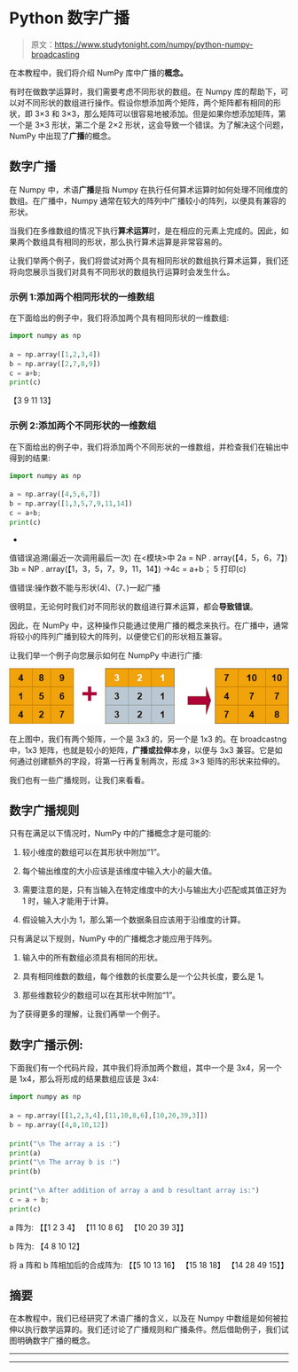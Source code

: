 # Python 数字广播

> 原文：<https://www.studytonight.com/numpy/python-numpy-broadcasting>

在本教程中，我们将介绍 NumPy 库中广播的**概念。**

有时在做数学运算时，我们需要考虑不同形状的数组。在 Numpy 库的帮助下，可以对不同形状的数组进行操作。假设你想添加两个矩阵，两个矩阵都有相同的形状，即 3×3 和 3×3，那么矩阵可以很容易地被添加。但是如果你想添加矩阵，第一个是 3×3 形状，第二个是 2×2 形状，这会导致一个错误。为了解决这个问题，NumPy 中出现了**广播**的概念。

## 数字广播

在 Numpy 中，术语**广播**是指 Numpy 在执行任何算术运算时如何处理不同维度的数组。在广播中，Numpy 通常在较大的阵列中广播较小的阵列，以便具有兼容的形状。

当我们在多维数组的情况下执行**算术运算**时，是在相应的元素上完成的。因此，如果两个数组具有相同的形状，那么执行算术运算是非常容易的。

让我们举两个例子，我们将尝试对两个具有相同形状的数组执行算术运算，我们还将向您展示当我们对具有不同形状的数组执行运算时会发生什么。

### 示例 1:添加两个相同形状的一维数组

在下面给出的例子中，我们将添加两个具有相同形状的一维数组:

```py
import numpy as np

a = np.array([1,2,3,4])
b = np.array([2,7,8,9])
c = a+b;
print(c)
```

【3 9 11 13】

### 示例 2:添加两个不同形状的一维数组

在下面给出的例子中，我们将添加两个不同形状的一维数组，并检查我们在输出中得到的结果:

```py
import numpy as np  

a = np.array([4,5,6,7])  
b = np.array([1,3,5,7,9,11,14])  
c = a+b;  
print(c) 
```

-
值错误追溯(最近一次调用最后一次)
<ipython-input-1-2203233 bfeba>在<模块>中
2a = NP . array(【4，5，6，7】)
3b = NP . array(【1，3，5，7，9，11，14】)
->4c = a+b；
5 打印(c)

值错误:操作数不能与形状(4)、(7、)一起广播

很明显，无论何时我们对不同形状的数组进行算术运算，都会**导致错误**。

因此，在 NumPy 中，这种操作只能通过使用广播的概念来执行。在广播中，通常将较小的阵列广播到较大的阵列，以便使它们的形状相互兼容。

让我们举一个例子向您展示如何在 NumpPy 中进行广播:

![concept of broadcasting in Numpy](img/6463c1a2ab09520dfe5955aa4dc5c3a3.png)

在上图中，我们有两个矩阵，一个是 3x3 的，另一个是 1x3 的。在 broadcastng 中，1x3 矩阵，也就是较小的矩阵，**广播或拉伸**本身，以便与 3x3 兼容。它是如何通过创建额外的字段，将第一行再复制两次，形成 3×3 矩阵的形状来拉伸的。

我们也有一些广播规则，让我们来看看。

## 数字广播规则

只有在满足以下情况时，NumPy 中的广播概念才是可能的:

1.  较小维度的数组可以在其形状中附加“1”。

2.  每个输出维度的大小应该是该维度中输入大小的最大值。

3.  需要注意的是，只有当输入在特定维度中的大小与输出大小匹配或其值正好为 1 时，输入才能用于计算。

4.  假设输入大小为 1，那么第一个数据条目应该用于沿维度的计算。

只有满足以下规则，NumPy 中的广播概念才能应用于阵列。

1.  输入中的所有数组必须具有相同的形状。

2.  具有相同维数的数组，每个维数的长度要么是一个公共长度，要么是 1。

3.  那些维数较少的数组可以在其形状中附加“1”。

为了获得更多的理解，让我们再举一个例子。

## 数字广播示例:

下面我们有一个代码片段，其中我们将添加两个数组，其中一个是 3x4，另一个是 1x4，那么将形成的结果数组应该是 3x4:

```py
import numpy as np  

a = np.array([[1,2,3,4],[11,10,8,6],[10,20,39,3]])  
b = np.array([4,8,10,12])

print("\n The array a is :")  
print(a)  
print("\n The array b is :")  
print(b)  

print("\n After addition of array a and b resultant array is:")  
c = a + b;  
print(c) 
```

a 阵为:
【【1 2 3 4】
【11 10 8 6】
【10 20 39 3】】

b 阵为:
【4 8 10 12】

将 a 阵和 b 阵相加后的合成阵为:
【【5 10 13 16】
【15 18 18】
【14 28 49 15】】

## 摘要

在本教程中，我们已经研究了术语广播的含义，以及在 Numpy 中数组是如何被拉伸以执行数学运算的。我们还讨论了广播规则和广播条件。然后借助例子，我们试图明确数字广播的概念。

* * *

* * *